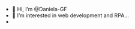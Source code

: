 - 👋 Hi, I’m @Daniela-GF
- 👀 I’m interested in web development and RPA...
- 


<!---
Daniela-GF/Daniela-GF is a ✨ special ✨ repository because its `README.md` (this file) appears on your GitHub profile.
You can click the Preview link to take a look at your changes.
--->
